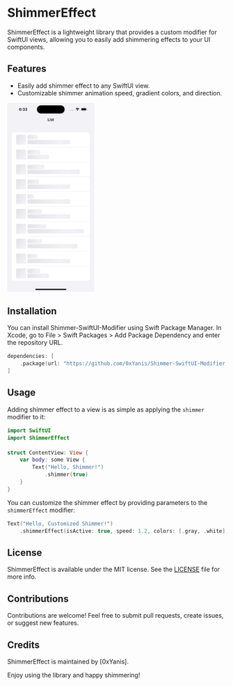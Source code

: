 # ShimmerEffect

ShimmerEffect is a lightweight library that provides a custom modifier for SwiftUI views, allowing you to easily add shimmering effects to your UI components.

## Features

- Easily add shimmer effect to any SwiftUI view.
- Customizable shimmer animation speed, gradient colors, and direction.

<html>
 <body>
  <p>
    <img src="imgs/img1.png" width="200">
  </p>
 </body>
</html>

## Installation

You can install Shimmer-SwiftUI-Modifier using Swift Package Manager. In Xcode, go to File > Swift Packages > Add Package Dependency and enter the repository URL.

```swift
dependencies: [
    .package(url: "https://github.com/0xYanis/Shimmer-SwiftUI-Modifier.git", from: "1.0.0")
]
```

## Usage

Adding shimmer effect to a view is as simple as applying the `shimmer` modifier to it:

```swift
import SwiftUI
import ShimmerEffect

struct ContentView: View {
    var body: some View {
        Text("Hello, Shimmer!")
            .shimmer(true)
    }
}
```

You can customize the shimmer effect by providing parameters to the `shimmerEffect` modifier:

```swift
Text("Hello, Customized Shimmer!")
    .shimmerEffect(isActive: true, speed: 1.2, colors: [.gray, .white], cornerRadius: 8)
```

## License

ShimmerEffect is available under the MIT license. See the [LICENSE](https://github.com/0xYanis/Shimmer-SwiftUI-Modifier/blob/main/LICENSE) file for more info.

## Contributions

Contributions are welcome! Feel free to submit pull requests, create issues, or suggest new features.

## Credits

ShimmerEffect is maintained by [0xYanis]. 

Enjoy using the library and happy shimmering!
